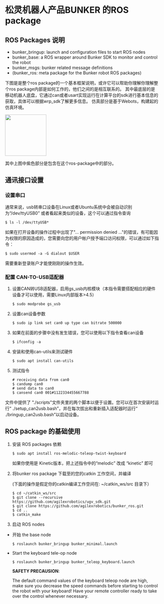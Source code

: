 # 松灵机器人产品BUNKER 的ROS package

## ROS Packages 说明

* bunker_bringup: launch and configuration files to start ROS nodes
* bunker_base: a ROS wrapper around Bunker SDK to monitor and control the robot
* bunker_msgs: bunker related message definitions
* (bunker_ros: meta package for the Bunker robot ROS packages)


下图是是整个ros package的一个基本框架说明，或许它可以帮助你理解你理解整个ros package内部是如何工作的，他们之间的是相互联系的。
其中最底层的是移动机器人底盘，它通过can或者usart实现运行在计算平台的sdk进行基本信息的获取，具体可以根据wrp_sdk了解更多信息。 仿真部分是基于Webots，构建起的仿真环境。

<img src="./docs/diagram.png" height="135" >

其中上图中紫色部分是包含在这个ros-package中的部分。

## 通讯接口设置

### 设置串口

通常来说，usb转串口设备在Linux或者Ubuntu系统中会被自动识别为“/dev/ttyUSB0” 或者看起来类似的设备，这个可以通过指令查询
```
$ ls -l /dev/ttyUSB*
```
如果在打开设备的操作过程中出现了"... permission denied ..."的错误，有可能因为权限的原因造成的，您需要向您的用户帐户授予端口访问权限，可以通过如下指令：

```
$ sudo usermod -a -G dialout $USER
```

需要重新登录账户才能使刚刚的操作生效。
### 配置 CAN-TO-USB适配器

1.  设置CAN转USB适配器，启用gs_usb内核模块（本指令需要搭配相应的硬件设备才可以使用，需要Linux内部版本>4.5）
   
    ```
    $ sudo modprobe gs_usb
    ```

2. 设置can设备参数
   
   ```
   $ sudo ip link set can0 up type can bitrate 500000
   ```

3. 如果在前面的步骤中没有发生错误，您可以使用以下指令查看can设备
   
   ```
   $ ifconfig -a
   ```

4. 安装和使用can-utils来测试硬件
   
    ```
    $ sudo apt install can-utils
    ```

5. 测试指令
   
    ```
    # receiving data from can0
    $ candump can0
    # send data to can0
    $ cansend can0 001#1122334455667788
    ```

文件中提供了 "./scripts"文件夹里的两个脚本以便于设置。您可以在首次安装时运行“ ./setup_can2usb.bash”，并在每次拔出和重新插入适配器时运行“ ./bringup_can2usb.bash”以启动设备。

##  ROS package 的基础使用

1. 安装 ROS packages 依赖

    ```
    $ sudo apt install ros-melodic-teleop-twist-keyboard
    ```

    如果你使用是 Kinetic版本，把上述指令中的“melodic” 改成 “kinetic” 即可

2. 将bunker ros package 下载至的您的catkin 工作空间，并编译

    (下面的操作是假定你的catkin编译工作空间在: ~/catkin_ws/src 目录下）

    ```
    $ cd ~/catkin_ws/src
    $ git clone --recursive https://github.com/agilexrobotics/ugv_sdk.git
    $ git clone https://github.com/agilexrobotics/bunker_ros.git
    $ cd ..
    $ catkin_make
    ```

3. 启动 ROS nodes
 
* 开始 the base node 

    ```
    $ roslaunch bunker_bringup bunker_minimal.launch
    ```

* Start the keyboard tele-op node

    ```
    $ roslaunch bunker_bringup bunker_teleop_keyboard.launch
    ```

    **SAFETY PRECAUSION**: 

    The default command values of the keyboard teleop node are high, make sure you decrease the speed commands before starting to control the robot with your keyboard! Have your remote controller ready to take over the control whenever necessary. 
